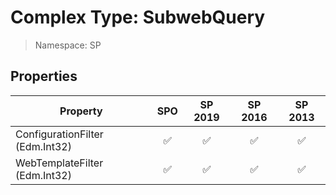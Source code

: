 # Complex Type: SubwebQuery

> Namespace: SP

## Properties

Property | SPO | SP 2019 | SP 2016 | SP 2013
----------|:---:|:-------:|:-------:|:-------:
ConfigurationFilter (Edm.Int32) | ✅ | ✅ | ✅ | ✅
WebTemplateFilter (Edm.Int32) | ✅ | ✅ | ✅ | ✅